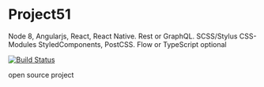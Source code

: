 # Project51
Node 8, Angularjs, React, React Native. Rest or GraphQL. SCSS/Stylus CSS-Modules StyledComponents, PostCSS.
Flow or TypeScript optional

[![Build Status](https://travis-ci.org/Alaev/project51.svg?branch=master)](https://travis-ci.org/Alaev/project51)



open source project
